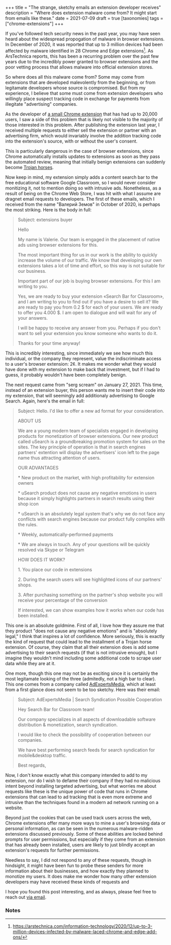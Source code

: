 +++
title = "The strange, sketchy emails an extension developer receives"
description = "Where does extension malware come from? It might start from emails like these."
date = 2021-07-09
draft = true
[taxonomies]
tags = ["chrome-extensions"]
+++

If you've followed tech security news in the past year, you may have seen heard about the widespread propogation of malware in browser extensions. In December of 2020, it was reported that up to 3 million devices had been affected by malware identified in 28 Chrome and Edge extensions[^1]. As ArsTechnica reports, this has been a recurring problem over the past few years due to the incredibly power granted to browser extensions and the poor vetting process that allows malware into official extension stores.

So where does all this malware come from? Some may come from extensions that are developed malevolently from the beginning, or from legitamate developers whose source is compromised. But from my experience, I believe that some must come from extension developers who willingly place suspect tracking code in exchange for payments from illegitate "advertising" companies.

As the developer of [a small Chrome extension](https://chrome.google.com/webstore/detail/search-bar-for-classroom/dmlfplbdckbemkkhkojekbagnpldghnc?hl=en) that has had up to 20,000 users, I saw a side of this problem that is likely not visible to the majority of those interested in this problem. After publishing the extension last year, I received multiple requests to either sell the extension or partner with an advertising firm, which would invariably involve the addition tracking code into the extension's source, with or without the user's consent. 

This is particularly dangerous in the case of browser extensions, since Chrome automatically installs updates to extensions as soon as they pass the automated review, meaning that initially benign extensions can suddenly become [Trojan horses](https://en.wikipedia.org/wiki/Trojan_horse_(computing)).

Now keep in mind, my extension simply adds a content search bar to the free educational software Google Classroom, so I would never consider monitizing it, not to mention doing so with intrusive ads. Nonetheless, as a result of being on the Chrome Web Store, I was hit with what I assume are dragnet email requests to developers. The first of these emails, which I received from the name "Валерий Земов" in October of 2020, is perhaps the most striking. Here is the body in full:

> Subject: extensions buyer
>
> Hello
>
> My name is Valerie.
> Our team is engaged in the placement of native ads using browser extensions for this.
> 
> The most important thing for us in our work is the ability to quickly increase the volume of our traffic. We know that developing our own extensions takes a lot of time and effort, so this way is not suitable for our business.
> 
> Important part of our job is buying browser extensions. For this I am writing to you.
>
> Yes, we are ready to buy your extension «Search Bar for Classroom», and I am writing to you to find out if you have a desire to sell it?  We are ready to pay you from 0.2 $ for each of your users. We are ready to offer you 4.000 $. I am open to dialogue and will wait for any of your answers.
> 
> I will be happy to receive any answer from you. Perhaps if you don't want to sell your extension you know someone who wants to do it.
> 
> Thanks for your time anyway!

This is incredibly interesting, since immediately we see how much this individual, or the company they represent, value the indiscriminate access to a user's browser extension: 2¢. It makes me wonder what they would have done with my extension to make back that investment, but if I had to guess, it probably wouldn't have been completely benign.

The next request came from "serg scream" on January 27, 2021. This time, instead of an extension buyer, this person wants me to insert their code into my extension, that will seemingly add additionaly advertising to Google Search. Again, here's the email in full:

> Subject: Hello. I'd like to offer a new ad format for your consideration.
>
> ABOUT US
>
> We are a young modern team of specialists engaged in developing products for monetization of browser extensions. Our new product called uSearch is a groundbreaking promotion system for sales on the sites. The key principle of operation is that in search engines partners' extention will display the advertisers' icon left to the page name thus attracting attention of users.
>
> OUR ADVANTAGES
>
> \* New product on the market, with high profitability for extension owners
>
> \* uSearch product does not cause any negative emotions in users because it simply highlights partners in search results using their shop icon
>
> \* uSearch is an absolutely legal system that's why we do not face any conflicts with search engines because our product fully complies with the rules.
>
> \* Weekly, automatically-performed payments
>
> \* We are always in touch. Any of your questions will be quickly resolved via Skype or Telegram
>
> HOW DOES IT WORK?
>
> 1\. You place our code in extensions
>
> 2\. During the search users will see highlighted icons of our partners' shops.
>
> 3\. After purchasing something on the partner's shop website you will receive your percentage of the conversion
>
> If interested, we can show examples how it works when our code has been installed.

This one is an absolute goldmine. First of all, I love how they assure me that they product "does not cause any negative emotions" and is "absolutely legal," I think that inspires a lot of confidence. More seriously, this is exactly the kind of request that could lead to the installment of a Trojan horse extension. Of course, they claim that all their extension does is add some advertising to their search requests (if that is not intrusive enough), but I imagine they wouldn't mind including some additional code to scrape user data while they are at it.

One more, though this one may not be as exciting since it is certainly the most legitamate looking of the three (admitedly, not a high bar to clear). This one comes from a company called [AdExpertsMedia](https://www.adexpertsmedia.com), which at least from a first glance does not seem to be too sketchy. Here was their email:

> Subject: AdExpertsMedia | Search Syndication Possible Cooperation
>
> Hey Search Bar for Classroom team!
>
> Our company specializes in all aspects of downloadable software distribution & monetization, search syndication.
> 
> I would like to check the possibility of cooperation between our companies.
>
> We have best performing search feeds for search syndication for mobile&desktop traffic.
> 
> Best regards,

Now, I don't know exactly what this company intended to add to my extension, nor do I wish to defame their company if they had no malicious intent beyond installing targeted advertising, but what worries me about requests like these is the unique power of code that runs in Chrome extensions that can lead to ad tracking that is even more extreme and intrusive than the techniques found in a modern ad network running on a website. 

Beyond just the cookies that can be used track users across the web, Chrome extensions offer many more ways to mine a user's browsing data or personal information, as can be seen in the numerous malware-ridden extensions discussed previously. Some of these abilities are locked behind prompts for user permissions, but especially if they come from an extension that has already been installed, users are likely to just blindly accept an extension's requests for further permissions.

Needless to say, I did not respond to any of these requests, though in hindsight, it might have been fun to probe these senders for more information about their businesses, and how exactly they planned to monotize my users. It does make me wonder how many other extension developers may have received these kinds of requests and 

I hope you found this post interesting, and as always, please feel free to reach out [via email](mailto:micahcantor01@gmail.com).

### Notes

[^1]: https://arstechnica.com/information-technology/2020/12/up-to-3-million-devices-infected-by-malware-laced-chrome-and-edge-add-ons/